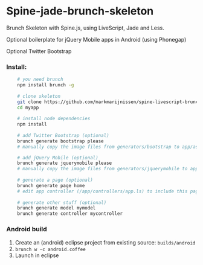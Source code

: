Spine-jade-brunch-skeleton
==========================

Brunch Skeleton with Spine.js, using LiveScript, Jade and Less.

Optional boilerplate for jQuery Mobile apps in Android (using Phonegap)

Optional Twitter Bootstrap

### Install:
```bash
	# you need brunch
	npm install brunch -g 
	
	# clone skeleton
	git clone https://github.com/markmarijnissen/spine-livescript-brunch-skeleton.git myapp
	cd myapp
	
	# install node dependencies
	npm install
	
	# add Twitter Bootstrap (optional)
	brunch generate bootstrap please
	# manually copy the image files from generators/bootstrap to app/assets/img/

	# add jQuery Mobile (optional)
	brunch generate jquerymobile please 
	# manually copy the image files from generators/jquerymobile to app/assets/img/
	
	# generate a page (optional)
	brunch generate page home
	# edit app controller (/app/controllers/app.ls) to include this page
	
	# generate other stuff (optional)
	brunch generate model mymodel
	brunch generate controller mycontroller
```

### Android build
1. Create an (android) eclipse project from existing source: `builds/android`
2. `brunch w -c android.coffee`
3. Launch in eclipse